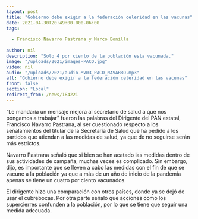 ```yaml
---
layout: post
title: "Gobierno debe exigir a la federación celeridad en las vacunas"
date: 2021-04-30T20:49:00.000-06:00
tags:
  
  - Francisco Navarro Pastrana y Marco Bonilla
  
author: nil
description: "Solo 4 por ciento de la población esta vacunada."
image: "/uploads/2021/images-PACO.jpg"
video: nil
audio: "/uploads/2021/audio-MV03_PACO_NAVARRO.mp3"
alt: "Gobierno debe exigir a la federación celeridad en las vacunas"
front: false
section: "Local"
redirect_from: /news/184221
---
```


“Le mandaría un mensaje mejora al secretario de salud a que nos pongamos a trabajar” fueron las palabras del Dirigente del PAN estatal, Francisco Navarro Pastrana, al ser cuestionado respecto a los señalamientos del titular de la Secretaría de Salud que ha pedido a los partidos que atiendan a las medidas de salud, ya que de no seguirse serán más estrictos.

Navarro Pastrana señaló que si bien se han acatado las medidas dentro de sus actividades de campaña, muchas veces es complicado. Sin embargo, dijo, es importante que se lleven a cabo las medidas con el fin de que se vacune a la población ya que a más de un año de inicio de la pandemia apenas se tiene un cuatro por ciento vacunados.

El dirigente hizo una comparación con otros países, donde ya se dejó de usar el cubrebocas. Por otra parte señaló que acciones como los supercierres confunden a la población, por lo que se tiene que seguir una medida adecuada.
